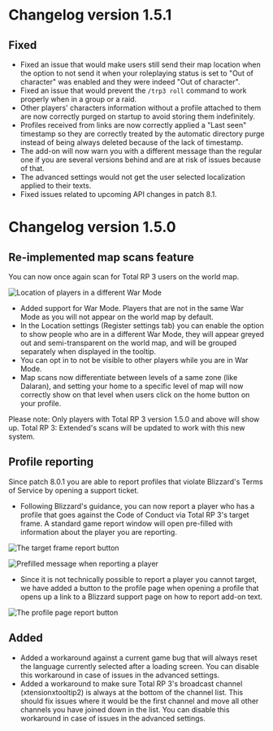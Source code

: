 # Changelog version 1.5.1

## Fixed

- Fixed an issue that would make users still send their map location when the option to not send it when your roleplaying status is set to "Out of character" was enabled and they were indeed "Out of character".
- Fixed an issue that would prevent the `/trp3 roll` command to work properly when in a group or a raid.
- Other players' characters information without a profile attached to them are now correctly purged on startup to avoid storing them indefinitely.
- Profiles received from links are now correctly applied a "Last seen" timestamp so they are correctly treated by the automatic directory purge instead of being always deleted because of the lack of timestamp.
- The add-on will now warn you with a different message than the regular one if you are several versions behind and are at risk of issues because of that.
- The advanced settings would not get the user selected localization applied to their texts.
- Fixed issues related to upcoming API changes in patch 8.1.

# Changelog version 1.5.0

## Re-implemented map scans feature

You can now once again scan for Total RP 3 users on the world map.

![Location of players in a different War Mode](https://totalrp3.info/documentation/changelogs/1_5_0_location_war_mode.PNG)

- Added support for War Mode. Players that are not in the same War Mode as you will not appear on the world map by default.
- In the Location settings (Register settings tab) you can enable the option to show people who are in a different War Mode, they will appear greyed out and semi-transparent on the world map, and will be grouped separately when displayed in the tooltip.
- You can opt in to not be visible to other players while you are in War Mode.
- Map scans now differentiate between levels of a same zone (like Dalaran), and setting your home to a specific level of map will now correctly show on that level when users click on the home button on your profile.

Please note: Only players with Total RP 3 version 1.5.0 and above will show up. Total RP 3: Extended's scans will be updated to work with this new system.

## Profile reporting

Since patch 8.0.1 you are able to report profiles that violate Blizzard's Terms of Service by opening a support ticket.

- Following Blizzard's guidance, you can now report a player who has a profile that goes against the Code of Conduct via Total RP 3's target frame. A standard game report window will open pre-filled with information about the player you are reporting.

![The target frame report button](https://totalrp3.info/documentation/changelogs/1_5_0_report_target_button.png)

![Prefilled message when reporting a player](https://totalrp3.info/documentation/changelogs/1_5_0_report_window.PNG)

- Since it is not technically possible to report a player you cannot target, we have added a button to the profile page when opening a profile that opens up a link to a Blizzard support page on how to report add-on text.

![The profile page report button](https://totalrp3.info/documentation/changelogs/1_5_0_report_profile_button.PNG)

## Added

- Added a workaround against a current game bug that will always reset the language currently selected after a loading screen. You can disable this workaround in case of issues in the advanced settings.
- Added a workaround to make sure Total RP 3's broadcast channel (xtensionxtooltip2) is always at the bottom of the channel list. This should fix issues where it would be the first channel and move all other channels you have joined down in the list. You can disable this workaround in case of issues in the advanced settings.
